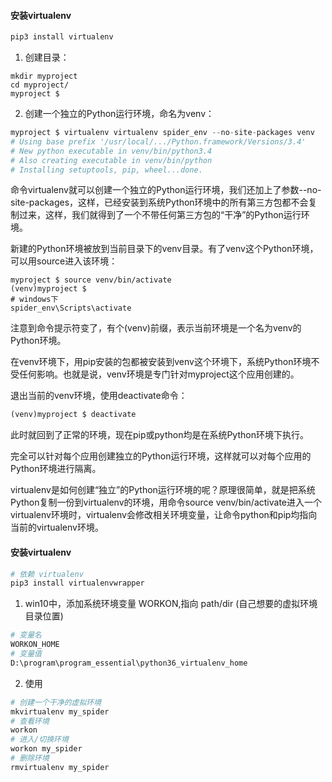 #### 安装virtualenv
```python
pip3 install virtualenv
```

1. 创建目录：
```
mkdir myproject
cd myproject/
myproject $
```
2. 创建一个独立的Python运行环境，命名为venv：
```python
myproject $ virtualenv virtualenv spider_env --no-site-packages venv
# Using base prefix '/usr/local/.../Python.framework/Versions/3.4'
# New python executable in venv/bin/python3.4
# Also creating executable in venv/bin/python
# Installing setuptools, pip, wheel...done.
```
命令virtualenv就可以创建一个独立的Python运行环境，我们还加上了参数--no-site-packages，这样，已经安装到系统Python环境中的所有第三方包都不会复制过来，这样，我们就得到了一个不带任何第三方包的“干净”的Python运行环境。  

新建的Python环境被放到当前目录下的venv目录。有了venv这个Python环境，可以用source进入该环境： 
```
myproject $ source venv/bin/activate  
(venv)myproject $  
# windows下
spider_env\Scripts\activate
```
注意到命令提示符变了，有个(venv)前缀，表示当前环境是一个名为venv的Python环境。  

在venv环境下，用pip安装的包都被安装到venv这个环境下，系统Python环境不受任何影响。也就是说，venv环境是专门针对myproject这个应用创建的。 

退出当前的venv环境，使用deactivate命令：  
```python
(venv)myproject $ deactivate 
```
此时就回到了正常的环境，现在pip或python均是在系统Python环境下执行。  

完全可以针对每个应用创建独立的Python运行环境，这样就可以对每个应用的Python环境进行隔离。  

virtualenv是如何创建“独立”的Python运行环境的呢？原理很简单，就是把系统Python复制一份到virtualenv的环境，用命令source venv/bin/activate进入一个virtualenv环境时，virtualenv会修改相关环境变量，让命令python和pip均指向当前的virtualenv环境。  

#### 安装virtualenv
```python
# 依赖 virtualenv
pip3 install virtualenvwrapper
```
1. win10中，添加系统环境变量 WORKON,指向 path/dir  (自己想要的虚拟环境目录位置)  
```python
# 变量名
WORKON_HOME
# 变量值
D:\program\program_essential\python36_virtualenv_home  
```
2. 使用
```python
# 创建一个干净的虚拟环境
mkvirtualenv my_spider
# 查看环境 
workon
# 进入/切换环境
workon my_spider
# 删除环境
rmvirtualenv my_spider
```
